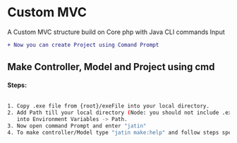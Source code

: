 # Custom MVC
A Custom MVC structure build on Core php with Java CLI commands Input
```diff
+ Now you can create Project using Comand Prompt
```





## Make Controller, Model and Project using cmd
#### Steps: 
```sh

1. Copy .exe file from {root}/exeFile into your local directory.
2. Add Path till your local directory (Node: you should not include .exe file in the path )
   into Environment Variables -> Path.
3. Now open command Prompt and enter "jatin"
4. To make controller/Model type "jatin make:help" and follow steps specified there.

```
